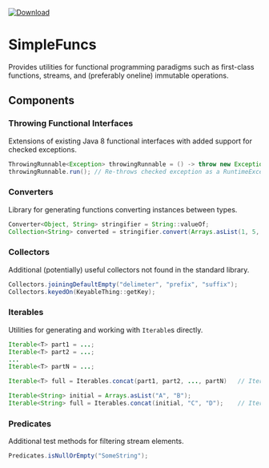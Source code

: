 [![Download][latest-img]][latest]

# SimpleFuncs
Provides utilities for functional programming paradigms such as first-class functions, streams, and (preferably oneline) immutable operations.

## Components
### Throwing Functional Interfaces
Extensions of existing Java 8 functional interfaces with added support for checked exceptions.
```java
ThrowingRunnable<Exception> throwingRunnable = () -> throw new Exception();
throwingRunnable.run();	// Re-throws checked exception as a RuntimeException
```

### Converters
Library for generating functions converting instances between types.
```java
Converter<Object, String> stringifier = String::valueOf;
Collection<String> converted = stringifier.convert(Arrays.asList(1, 5, 7));
```

### Collectors
Additional (potentially) useful collectors not found in the standard library.
```java
Collectors.joiningDefaultEmpty("delimeter", "prefix", "suffix");
Collectors.keyedOn(KeyableThing::getKey);
```

### Iterables
Utilities for generating and working with `Iterable`s directly.
```java
Iterable<T> part1 = ...;
Iterable<T> part2 = ...;
...
Iterable<T> partN = ...;

Iterable<T> full = Iterables.concat(part1, part2, ..., partN)	// Iterates over elements of all parts in order
```
```java
Iterable<String> initial = Arrays.asList("A", "B");
Iterable<String> full = Iterables.concat(initial, "C", "D");	// Iterates over all in 'initial', then 'C' and 'D'
```

### Predicates
Additional test methods for filtering stream elements.
```java
Predicates.isNullOrEmpty("SomeString");
```

[latest]: https://bintray.com/kkorolyov/java/simple-funcs/_latestVersion
[latest-img]: https://api.bintray.com/packages/kkorolyov/java/simple-funcs/images/download.svg
